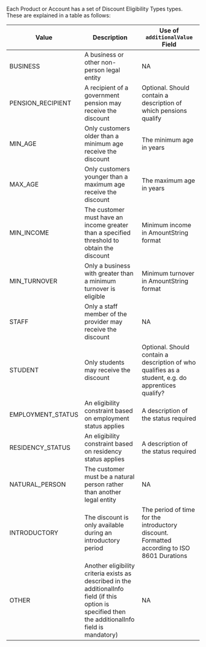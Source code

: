 
Each Product or Account has a set of Discount Eligibility Types types. These are explained in a table as follows:

| Value | Description | Use of `additionalValue` Field
|-------|-------------|-------------------------------|
BUSINESS | A business or other non-person legal entity | NA
PENSION_RECIPIENT | A recipient of a government pension may receive the discount | Optional. Should contain a description of which pensions qualify
MIN_AGE | Only customers older than a minimum age receive the discount | The minimum age in years
MAX_AGE | Only customers younger than a maximum age receive the discount | The maximum age in years
MIN_INCOME | The customer must have an income greater than a specified threshold to obtain the discount | Minimum income in AmountString format
MIN_TURNOVER | Only a business with greater than a minimum turnover is eligible | Minimum turnover in AmountString format
STAFF | Only a staff member of the provider may receive the discount | NA
STUDENT | Only students may receive the discount | Optional. Should contain a description of who qualifies as a student, e.g. do apprentices qualify?
EMPLOYMENT_STATUS | An eligibility constraint based on employment status applies | A description of the status required
RESIDENCY_STATUS | An eligibility constraint based on residency status applies | A description of the status required
NATURAL_PERSON | The customer must be a natural person rather than another legal entity | NA
INTRODUCTORY | The discount is only available during an introductory period | The period of time for the introductory discount. Formatted according to ISO 8601 Durations
OTHER | Another eligibility criteria exists as described in the additionalInfo field (if this option is specified then the additionalInfo field is mandatory) | NA
